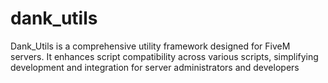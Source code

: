# dank_utils
Dank_Utils is a comprehensive utility framework designed for FiveM servers. It enhances script compatibility across various scripts, simplifying development and integration for server administrators and developers
